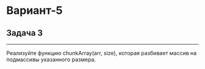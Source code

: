 # Вариант-5

## Задача 3

---

Реализуйте функцию chunkArray(arr, size), которая разбивает массив на подмассивы указанного размера.
